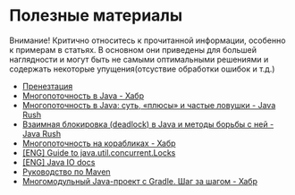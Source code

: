 # Полезные материалы

Внимание! Критично относитесь к прочитанной информации, особенно к примерам в статьях. В основном они приведены для большей наглядности и могут быть не самыми оптимальными решениями и содержать некоторые упущения(отсуствие обработки ошибок и т.д.)

+ [Пренезтация](1.pdf)
+ [Многопоточность в Java - Хабр](https://habr.com/ru/post/164487/)
+ [Многопоточность в Java: суть, «плюсы» и частые ловушки - Java Rush](https://javarush.ru/groups/posts/1992-mnogopotochnostjh-v-java-sutjh-pljusih-i-chastihe-lovushki-)
+ [Взаимная блокировка (deadlock) в Java и методы борьбы с ней - Java Rush](https://javarush.ru/groups/posts/1422-vzaimnaja-blokirovkadeadlock-v-java-i-metodih-borjhbih-s-ney)
+ [Многопоточность на корабликах - Хабр](https://habr.com/ru/post/352374/)
+ [[ENG] Guide to java.util.concurrent.Locks](https://www.baeldung.com/java-concurrent-locks) 
+ [[ENG] Java IO docs](https://docs.oracle.com/javase/7/docs/api/java/io/package-summary.html)
+ [Руководство по Maven](http://www.apache-maven.ru/index.html)
+ [Многомодульный Java-проект с Gradle. Шаг за шагом - Хабр](https://habr.com/ru/post/225189/)
